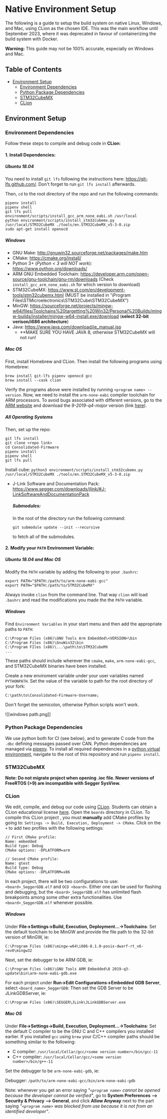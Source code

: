 # Native Environment Setup

The following is a guide to setup the build system on native Linux, Windows, and Mac, using CLion as the chosen IDE. This was the main workflow until September 2023, where it was deprecated in favour of containerizing the build system with Docker.

**Warning:** This guide may not be 100% accurate, especially on Windows and Mac.

## Table of Contents
- [Environment Setup](#environment-setup)
  - [Environment Dependencies](#environment-dependencies)
  - [Python Package Dependencies](#python-package-dependencies)
  - [STM32CubeMX](#stm32cubemx)
  - [CLion](#clion)

## Environment Setup
### Environment Dependencies
Follow these steps to compile and debug code in **CLion**:

#### 1. Install Dependencies:
##### Ubuntu 18.04
You need to install `git lfs` following the instructions here: https://git-lfs.github.com/. Don't forget to run `git lfs install` afterwards.

Then, `cd` to the root directory of the repo and run the following commands:
```
pipenv install
pipenv shell
git lfs pull
environment/scripts/install_gcc_arm_none_eabi.sh /usr/local
python environment/scripts/install_stm32cubemx.py /usr/local/STM32CubeMX ./tools/en.STM32CubeMX_v5-3-0.zip
sudo apt-get install openocd
```
##### Windows
  * GNU Make: http://gnuwin32.sourceforge.net/packages/make.htm
  * CMake: https://cmake.org/install/
  * Python 3+ (*Python < 3 will NOT work*): https://www.python.org/downloads/
  * ARM GNU Embedded Toolchain: https://developer.arm.com/open-source/gnu-toolchain/gnu-rm/downloads (Check `install_gcc_arm_none_eabi.sh` for which version to download)
  * STM32CubeMX: https://www.st.com/en/development-tools/stm32cubemx.html (MUST be installed in '\Program Files\STMicroelectronics\STM32Cube\STM32CubeMX")
  * MinGW: https://sourceforge.net/projects/mingw-w64/files/Toolchains%20targetting%20Win32/Personal%20Builds/mingw-builds/installer/mingw-w64-install.exe/download (**select 32-bit verison/i686 architecture**)
  * Java: https://www.java.com/download/ie_manual.jsp
	  * **MAKE SURE YOU HAVE JAVA 8, otherwise STM32CubeMX will not run!

##### Mac OS
First, install Homebrew and CLion. Then install the following programs using Homebrew:
```
brew install git-lfs pipenv openocd gcc
brew install --cask clion
```
Verify the programs above were installed by running `<program name> --version`.
Now, we need to install the `arm-none-eabi` compiler toolchain for ARM processors. To avoid bugs associated with different versions, go to the [ARM website](https://developer.arm.com/tools-and-software/open-source-software/developer-tools/gnu-toolchain/gnu-rm/downloads) and download the *9-2019-q4-major* version (link [here](https://developer.arm.com/tools-and-software/open-source-software/developer-tools/gnu-toolchain/gnu-rm/downloads#:~:text=gcc-arm-none-eabi-9-2019-q4-major-mac.tar.bz2)).

##### All Operating Systems
Then, set up the repo:
```
git lfs install
git clone <repo link>
cd Consolidated-Firmware
pipenv install
pipenv shell
git lfs pull
```
Install cube: `python3 environment/scripts/install_stm32cubemx.py /usr/local/STM32CubeMX ./tools/en.STM32CubeMX_v5-3-0.zip`
  * J-Link Software and Documentation Pack: https://www.segger.com/downloads/jlink/#J-LinkSoftwareAndDocumentationPack
    ##### Submodules:
    In the root of the directory run the following command:
    ```
    git submodule update --init --recursive
    ```
    to fetch all of the submodules.

#### 2. Modify your `PATH` Environment Variable:
##### Ubuntu 18.04 and Mac OS
Modify the `PATH` variable by adding the following to your `.bashrc`:
```
export PATH="$PATH:/path/to/arm-none-eabi-gcc"
export PATH="$PATH:/path/to/STM32CubeMX"
```

Always invoke `clion` from the command line. That way `clion` will load `.bashrc` and read the modifications you made the the `PATH` variable.

##### Windows
Find `Environment Variables` in your start menu and then add the appropriate paths to `PATH`:
```
C:\Program Files (x86)\GNU Tools Arm Embedded\<VERSION>\bin
C:\Program Files (x86)\GnuWin32\bin
C:\Program FIles (x86)\...\path\to\STM32CubeMX
...
```

These paths should include wherever the `cmake`, `make`, `arm-none-eabi-gcc`, and STM32CubeMX binaries have been installed.

Create a new enviroment variable under your user variables named `PYTHONPATH`. Set the value of the variable to path for the root directory of your fork:
```
C:\path\to\Consolidated-Firmware-Username;
```
Don't forget the semicolon, otherwise Python scripts won't work.

![[windows path.png]]

### Python Package Dependencies
We use python both for CI (see below), and to generate C code from the `.dbc` defining messages passed over CAN. Python dependencies are managed via [pipenv](https://pipenv.readthedocs.io/en/latest/). To install all required dependencies in a [python virtual environment](https://realpython.com/python-virtual-environments-a-primer/), navigate to the root of this repository and run `pipenv install`.

### STM32CubeMX
**Note: Do not migrate project when opening .ioc file. Newer versions of FreeRTOS (>9) are incompatible with Segger SysView.**

### CLion
We edit, compile, and debug our code using [CLion](https://www.jetbrains.com/clion/). Students can obtain a CLion educational license [here](https://www.jetbrains.com/shop/eform/students). Open the `boards` directory in CLion. To compile this CLion project , you must **manually** add CMake profiles by going to: `Settings -> Build, Execution, Deployment -> CMake`. Click on the `+` to add two profiles with the following settings:

```
// First CMake profile:
Name: embedded
Build type: Debug
CMake options: -DPLATFORM=arm

// Second CMake profile:
Name: gtest
Build type: Debug
CMake options: -DPLATFORM=x86
```

In each project, there will be two configurations to use: `<board>_SeggerGDB.elf` and `OCD <board>`. Either one can be used for flashing and debugging, but the `<board>_SeggerGDB.elf` has unlimited flash breakpoints among some other extra functionalities. Use `<board>_SeggerGDB.elf` whenever possible.

##### Windows
Under **File->Settings->Build, Execution, Deployment...->Toolchains**:
Set the default toolchain to be MinGW and provide the file path to the 32-bit version of MinGW, ie:
```
C:\Program Files (x86)\mingw-w64\i686-8.1.0-posix-dwarf-rt_v6-rev0\mingw32
```
Next, set the debugger to be ARM GDB, ie:
```
C:\Program Files (x86)\GNU Tools ARM Embedded\8 2019-q3-update\bin\arm-none-eabi-gdb.exe
```

For each project under **Run->Edit Configurations->Embedded GDB Server**, select `<board_name>_SeggerGDB`:
Then set the GDB Server to be JLinkGDBServer, ie:
```
C:\Program Files (x86)\SEGGER\JLink\JLinkGDBServer.exe
```

##### Mac OS
Under **File->Settings->Build, Execution, Deployment...->Toolchains**:
Set the default C compiler to be the GNU C and C++ compilers you installed earlier. If you installed `gcc` using `brew` your C/C++ compiler paths should be something similar to the following:
- C compiler: `/usr/local/Cellar/gcc/<some version number>/bin/gcc-11`
- C++ compiler: `/usr/local/Cellar/gcc/<some version number>/bin/g++-11`

Set the debugger to be `arm-none-eabi-gdb`, ie:

Debugger: `/path/to/arm-none-eabi-gcc/bin/arm-none-eabi-gdb`

Note: whenever you get an error saying *"`<program name>` cannot be opened because the developer cannot be verified"*, go to **System Preferences --> Security & Privacy --> General**, and click **Allow Anyway** next to the part saying *"`<program name>` was blocked from use because it is not from an identified developer"*.
